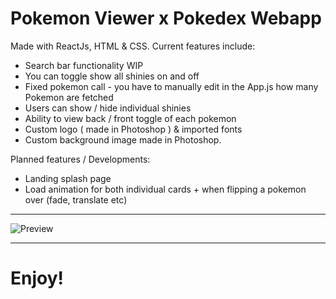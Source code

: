 # Pokemon Viewer x Pokedex Webapp

Made with ReactJs, HTML & CSS. Current features include:

- Search bar functionality WIP
- You can toggle show all shinies on and off
- Fixed pokemon call - you have to manually edit in the App.js how many Pokemon are fetched
- Users can show / hide individual shinies
- Ability to view back / front toggle of each pokemon
- Custom logo ( made in Photoshop ) & imported fonts
- Custom background image made in Photoshop.

Planned features / Developments:
- Landing splash page
- Load animation for both individual cards + when flipping a pokemon over (fade, translate etc)

---

![Preview](https://i.imgur.com/tfHCZDI.png)

---

# Enjoy!
